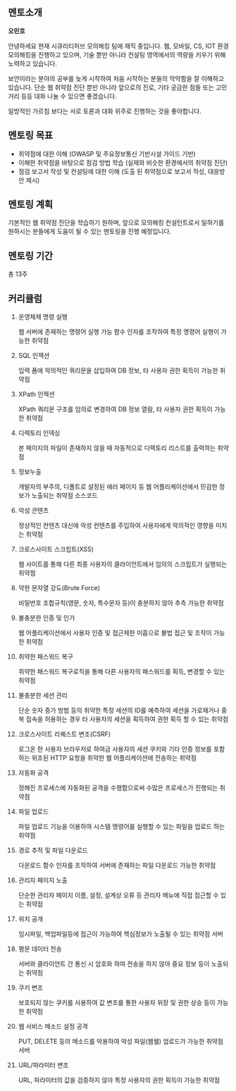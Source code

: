 ## 멘토소개

**오민호**

안녕하세요 현재 시큐리티허브 모의해킹 팀에 재직 중입니다.
웹, 모바일, CS, IOT 환경 모의해킹을 진행하고 있으며, 기술 뿐만 아니라 컨설팅 영역에서의
역량을 키우기 위해 노력하고 있습니다.

보안이라는 분야의 공부를 늦게 시작하여 처음 시작하는 분들의 막막함을
잘 이해하고 있습니다. 단순 웹 취약점 진단 뿐만 아니라 앞으로의 진로,
기타 궁금한 점들 또는 고민거리 등등 대화 나눌 수 있으면 좋겠습니다.

일방적인 가르침 보다는 서로 토론과 대화 위주로 진행하는 것을 좋아합니다.


## 멘토링 목표

- 취약점에 대한 이해 (OWASP 및 주요정보통신 기반시설 가이드 기반)
- 이해한 취약점을 바탕으로 점검 방법 학습 (실제와 비슷한 환경에서의 취약점 진단) 
- 점검 보고서 작성 및 컨설팅에 대한 이해 (도출 된 취약점으로 보고서 작성, 대응방안 제시)

## 멘토링 계획

기본적인 웹 취약점 진단을 학습하기 원하며, 앞으로 모의해킹 컨설턴트로서 
일하기를 원하시는 분들에게 도움이 될 수 있는 멘토링을 진행 예정입니다.

## 멘토링 기간

총 13주

## 커리큘럼

1. 운영체제 명령 실행

    웹 서버에 존재하는 명령어 실행 가능 함수 인자를 조작하여 특정 명령어 실행이 가능한 취약점

2. SQL 인젝션

    입력 폼에 악의적인 쿼리문을 삽입하여 DB 정보, 타 사용자 권한 획득이 가능한 취약점

3. XPath 인젝션

   XPath 쿼리문 구조를 임의로 변경하여 DB 정보 열람, 타 사용자 권한 획득이 가능한 취약점

4. 디렉토리 인덱싱

    본 페이지의 파일이 존재하지 않을 때 자동적으로 디렉토리 리스트를 출력하는 취약점

5. 정보누출

    개발자의 부주의, 디폴트로 설정된 에러 페이지 등 웹 어플리케이션에서 민감한 정보가 노출되는 취약점 소스코드

6. 악성 콘텐츠

    정상적인 컨텐츠 대신에 악성 컨텐츠를 주입하여 사용자에게 악의적인 영향을 미치는 취약점

7. 크로스사이트 스크립트(XSS)

    웹 사이트를 통해 다른 최종 사용자의 클라이언트에서 임의의 스크립트가 실행되는 취약점

8. 약한 문자열 강도(Brute Force)

    비밀번호 조합규칙(영문, 숫자, 특수문자 등)이 충분하지 않아 추측 가능한 취약점

9. 불충분한 인증 및 인가

    웹 어플리케이션에서 사용자 인증 및 접근제한 미흡으로 불법 접근 및 조작이 가능한 취약점

10. 취약한 패스워드 복구

    취약한 패스워드 복구로직을 통해 다른 사용자의 패스워드를 획득, 변경할 수 있는 취약점

11. 불충분한 세션 관리

    단순 숫자 증가 방법 등의 취약한 특정 세션의 ID를 예측하여 세션을 가로채거나 중복 접속을 허용하는 경우 타 사용자의 세션을 획득하여 권한 획득 할 수 있는 취약점

12. 크로스사이트 리퀘스트 변조(CSRF)

    로그온 한 사용자 브라우저로 하여금 사용자의 세션 쿠키와 기타 인증 정보를 포함하는 위조된 HTTP 요청을 취약한 웹 어플리케이션에 전송하는 취약점

13. 자동화 공격

    정해진 프로세스에 자동화된 공격을 수행함으로써 수많은 프로세스가 진행되는 취약점

14. 파일 업로드

    파일 업로드 기능을 이용하여 시스템 명령어를 실행할 수 있는 파일을 업로드 하는 취약점

15. 경로 추적 및 파일 다운로드

    다운로드 함수 인자를 조작하여 서버에 존재하는 파일 다운로드 가능한 취약점

16. 관리자 페이지 노출

    단순한 관리자 페이지 이름, 설정, 설계상 오류 등 관리자 메뉴에 직접 접근할 수 있는 취약점

17. 위치 공개

    임시파일, 백업파일등에 접근이 가능하여 핵심정보가 노출될 수 있는 취약점 서버

18. 평문 데이터 전송

    서버와 클라이언트 간 통신 시 암호화 하여 전송을 하지 않아 중요 정보 등이 노출되는 취약점

19. 쿠키 변조

    보호되지 않는 쿠키를 사용하여 값 변조를 통한 사용자 위장 및 권한 상승 등이 가능한 취약점

20. 웹 서비스 메소드 설정 공격

    PUT, DELETE 등의 메소드를 악용하여 악성 파일(웹쉘) 업로드가 가능한 취약점 서버

21. URL/파라미터 변조

    URL, 파라미터의 값을 검증하지 않아 특정 사용자의 권한 획득이 가능한 취약점
